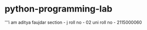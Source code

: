 # python-programming-lab
'''i am aditya faujdar 
  section - j
  roll no - 02
  uni roll no - 2115000060
